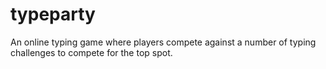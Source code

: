 # typeparty
An online typing game where players compete against a number of typing challenges to compete for the top spot.
